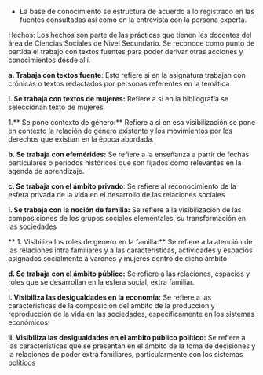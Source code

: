 
- La base de conocimiento se estructura de acuerdo a lo registrado en las fuentes consultadas así como en la entrevista con la persona experta.

Hechos: Los hechos son parte de las prácticas que tienen les docentes del área de Ciencias Sociales de Nivel Secundario. Se reconoce como punto de partida el trabajo con textos fuentes para poder derivar otras acciones y conocimientos desde allí.

**a. Trabaja con textos fuente**: Esto refiere si en la asignatura trabajan con
crónicas o textos redactados por personas referentes en la temática
  
  **i. Se trabaja con textos de mujeres:** Refiere a si en la bibliografía se
seleccionan texto de mujeres

  1.** Se pone contexto de género:** Refiere a si en esa visibilización se
pone en contexto la relación de género existente y los
movimientos por los derechos que existían en la época abordada.

**b. Se trabaja con efemérides:** Se refiere a la enseñanza a partir de fechas
particulares o periodos históricos que son fijados como relevantes en la
agenda de aprendizaje.

**c. Se trabaja con el ámbito privado**: Se refiere al reconocimiento de la esfera
privada de la vida en el desarrollo de las relaciones sociales

  **i. Se trabaja con la noción de familia:** Se refiere a la visibilización de las
composiciones de los grupos sociales elementales, su transformación
en las sociedades
  
  **  1. Visibiliza los roles de género en la familia:** Se refiere a la
atención de las relaciones intra familiares y a las características,
actividades y espacios asignados socialmente a varones y
mujeres dentro de dicho ámbito

**d. Se trabaja con el ámbito público:** Se refiere a las relaciones, espacios y roles
que se desarrollan en la esfera social, extra familiar.

  **i. Visibiliza las desigualdades en la economía:** Se refiere a las
características de la composición del ámbito de la producción y
reproducción de la vida en las sociedades, específicamente en los
sistemas económicos.
  
  **ii. Visibiliza las desigualdades en el ámbito público político:** Se refiere a
las características que se presentan en el ámbito de la toma de
decisiones y la relaciones de poder extra familiares, particularmente con
los sistemas políticos
